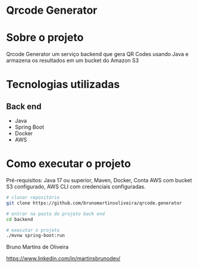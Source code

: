 # Qrcode Generator

# Sobre o projeto

Qrcode Generator um serviço backend que gera QR Codes usando Java e armazena os resultados em um bucket do Amazon S3

# Tecnologias utilizadas
## Back end
- Java
- Spring Boot
- Docker
- AWS

# Como executar o projeto

Pré-requisitos: Java 17 ou superior, Maven, Docker, Conta AWS com bucket S3 configurado, AWS CLI com credenciais configuradas.

```bash
# clonar repositório
git clone https://github.com/brunomartinsoliveira/qrcode.generator

# entrar na pasta do projeto back end
cd backend

# executar o projeto
./mvnw spring-boot:run
```
Bruno Martins de Oliveira

https://www.linkedin.com/in/martinsbrunodev/
